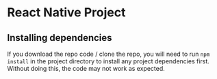 # React Native Project
## Installing dependencies
If you download the repo code / clone the repo, you will need to run `npm install` in the project directory to install any project dependencies first. Without doing this, the code may not work as expected.

